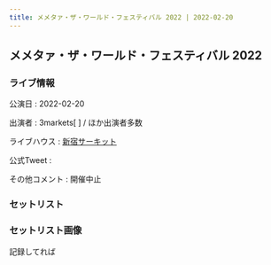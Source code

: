 ```yaml
---
title: メメタァ・ザ・ワールド・フェスティバル 2022 | 2022-02-20
---
```

## メメタァ・ザ・ワールド・フェスティバル 2022

### ライブ情報

公演日
:    2022-02-20

出演者
:    3markets[ ] / ほか出演者多数

ライブハウス
:    [新宿サーキット](livehouse030.html)

公式Tweet
:    []()

その他コメント
:    開催中止

### セットリスト



### セットリスト画像

記録してれば

<img src="">